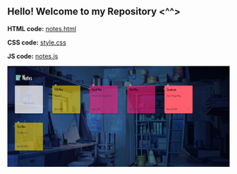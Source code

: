 ## Hello! Welcome to my Repository <^^>

**HTML code:** [notes.html](https://github.com/sinster23/Spotify-Clone/blob/main/spotify.html)

**CSS code:** [style.css](https://github.com/sinster23/Spotify-Clone/blob/main/style.css)

**JS code:** [notes.js](https://github.com/sinster23/Spotify-Clone/blob/main/spotify.js)



![NoteApp](https://github.com/sinster23/Screenshots/blob/main/ssnotes.png)
